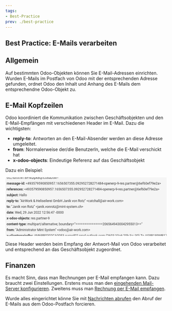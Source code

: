 ```yaml
---
tags:
- Best-Practice
prev: ./best-practice
---
```

## Best Practice: E-Mails verarbeiten

## Allgemein

Auf bestimmten Odoo-Objekten können Sie E-Mail-Adressen einrichten. Wurden E-Mails im Postfach von Odoo mit der entsprechenden Adresse gefunden, ordnet Odoo den Inhalt und Anhang des E-Mails dem entsprechendne Odoo-Objekt zu.

## E-Mail Kopfzeilen

Odoo koordiniert die Kommunikation zwischen Geschäftsobjekten und den E-Mail-Empfängen mit verschiedenen Header im E-Mail. Dazu die wichtigsten:

* **reply-to**: Antworten an den E-Mail-Absender werden an diese Adresse umgeleitet.
* **from**: Normalerweise der/die BenutzerIn, welche die E-Mail verschickt hat
* **x-odoo-objects**: Eindeutige Referenz auf das Geschäftsobjekt

 Dazu ein Beispiel:

![](assets/Infomaniak%20Kopfzeilen.png)

Diese Header werden beim Empfang der Antwort-Mail von Odoo verarbeitet und entsprechend an das Geschäftsobjekt zugeordnet.

## Finanzen

Es macht Sinn, dass man Rechnungen per E-Mail empfangen kann. Dazu braucht zwei Einstellungen. Erstens muss man den [eingehenden Mail-Server konfigurieren](Diskussion%20E-Mail.md#Eingehender%20Mail-Server%20konfigurieren). Zweitens muss man [Rechnung per E-Mail empfangen](Finanzen.md#Rechnung%20per%20E-Mail%20empfangen).

Wurde alles eingerichtet könne Sie mit [Nachrichten abrufen](Diskussion.md#Nachrichten%20abrufen) den Abruf der E-Mails aus dem Odoo-Postfach forcieren.

